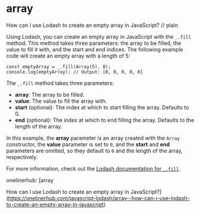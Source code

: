 # array

How can I use Lodash to create an empty array in JavaScript?
// plain

Using Lodash, you can create an empty array in JavaScript with the `_.fill` method. This method takes three parameters: the array to be filled, the value to fill it with, and the start and end indices. The following example code will create an empty array with a length of 5:

```
const emptyArray = _.fill(Array(5), 0);
console.log(emptyArray); // Output: [0, 0, 0, 0, 0]
```

The `_.fill` method takes three parameters:

- **array**: The array to be filled.
- **value**: The value to fill the array with.
- **start** (optional): The index at which to start filling the array. Defaults to 0.
- **end** (optional): The index at which to end filling the array. Defaults to the length of the array.

In this example, the **array** parameter is an array created with the `Array` constructor, the **value** parameter is set to `0`, and the **start** and **end** parameters are omitted, so they default to `0` and the length of the array, respectively.

For more information, check out the [Lodash documentation for `_.fill`](https://lodash.com/docs/4.17.15#fill).

onelinerhub: [array

How can I use Lodash to create an empty array in JavaScript?](https://onelinerhub.com/javascript-lodash/array--how-can-i-use-lodash-to-create-an-empty-array-in-javascript)